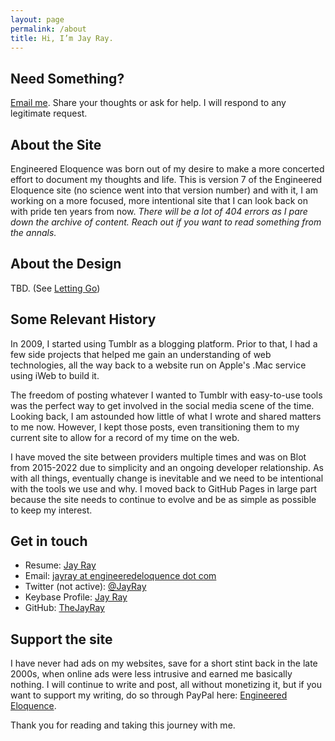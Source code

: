 ```yaml
---
layout: page
permalink: /about
title: Hi, I’m Jay Ray.
---
```


## Need Something?

<a href="mailto:jayray@engineeredeloquence.com">Email me</a>. Share your thoughts or ask for help. I will respond to any legitimate request.

## About the Site

Engineered Eloquence was born out of my desire to make a more concerted effort to document my thoughts and life. This is version 7 of the Engineered Eloquence site (no science went into that version number) and with it, I am working on a more focused, more intentional site that I can look back on with pride ten years from now. *There will be a lot of 404 errors as I pare down the archive of content. Reach out if you want to read something from the annals.*

## About the Design

TBD. (See [Letting Go](/2022/11/letting-go))

## Some Relevant History

In 2009, I started using Tumblr as a blogging platform. Prior to that, I had a few side projects that helped me gain an understanding of web technologies, all the way back to a website run on Apple's .Mac service using iWeb to build it. 

The freedom of posting whatever I wanted to Tumblr with easy-to-use tools was the perfect way to get involved in the social media scene of the time. Looking back, I am astounded how little of what I wrote and shared matters to me now. However, I kept those posts, even transitioning them to my current site to allow for a record of my time on the web.

I have moved the site between providers multiple times and was on Blot from 2015-2022 due to simplicity and an ongoing developer relationship. As with all things, eventually change is inevitable and we need to be intentional with the tools we use and why. I moved back to GitHub Pages in large part because the site needs to continue to evolve and be as simple as possible to keep my interest. 

## Get in touch

+ Resume: [Jay Ray](/jayray)
+ Email: <a href="mailto:jayray@engineeredeloquence.com">jayray at engineeredeloquence dot com</a>
+ Twitter (not active): <a href="https://twitter.com/jayray">@JayRay</a>
+ Keybase Profile: <a href="https://keybase.io/jayray">Jay Ray</a>
+ GitHub: <a href="https://github.com/thejayray/">TheJayRay</a>

## Support the site

I have never had ads on my websites, save for a short stint back in the late 2000s, when online ads were less intrusive and earned me basically nothing. I will continue to write and post, all without monetizing it, but if you want to support my writing, do so through PayPal here: <a href="https://paypal.me/engineeredeloquence">Engineered Eloquence</a>.

Thank you for reading and taking this journey with me.